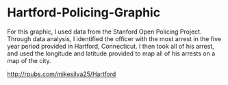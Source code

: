 # Hartford-Policing-Graphic

For this graphic, I used data from the Stanford Open Policing Project. Through data analysis, I identified the officer with the most arrest in the five year period provided in Hartford, Connecticut. I then took all of his arrest, and used the longitude and latitude provided to map all of his arrests on a map of the city. 

http://rpubs.com/mikesilva25/Hartford
